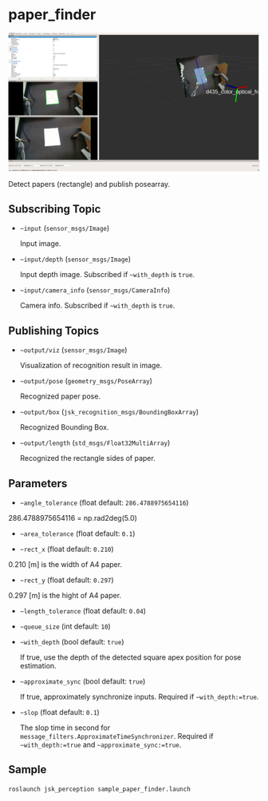 # paper_finder

![](images/paper_finder.png)

  Detect papers (rectangle) and publish posearray.

## Subscribing Topic

- `~input` (`sensor_msgs/Image`)

  Input image. 

- `~input/depth` (`sensor_msgs/Image`)

  Input depth image. Subscribed if `~with_depth` is `true`.

- `~input/camera_info` (`sensor_msgs/CameraInfo`)

  Camera info. Subscribed if `~with_depth` is `true`.

## Publishing Topics

- `~output/viz` (`sensor_msgs/Image`)

  Visualization of recognition result in image.

- `~output/pose` (`geometry_msgs/PoseArray`)

  Recognized paper pose.

- `~output/box` (`jsk_recognition_msgs/BoundingBoxArray`)

  Recognized Bounding Box.

- `~output/length` (`std_msgs/Float32MultiArray`)

  Recognized the rectangle sides of paper.

## Parameters

- `~angle_tolerance` (float default: `286.4788975654116`)

286.4788975654116 = np.rad2deg(5.0)

- `~area_tolerance` (float default: `0.1`)

- `~rect_x` (float default: `0.210`)

0.210 [m] is the width of A4 paper.

- `~rect_y` (float default: `0.297`)

0.297 [m] is the hight of A4 paper.

- `~length_tolerance` (float default: `0.04`)

- `~queue_size` (int default: `10`)

- `~with_depth` (bool default: `true`)

  If true, use the depth of the detected square apex position for pose estimation.

- `~approximate_sync` (bool default: `true`)

  If true, approximately synchronize inputs. Required if `~with_depth:=true`.

- `~slop` (float default: `0.1`)

  The slop time in second for `message_filters.ApproximateTimeSynchronizer`. Required if `~with_depth:=true` and `~approximate_sync:=true`.

## Sample

```
roslaunch jsk_perception sample_paper_finder.launch 
```
